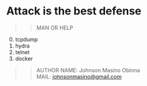 # Attack is the best defense

>>MAN OR HELP
0. tcpdump
1. hydra
2. telnet
3. docker

>>AUTHOR
NAME: Johnson Masino Obinna<br>
MAIL: johnsonmasino@gmail.com
